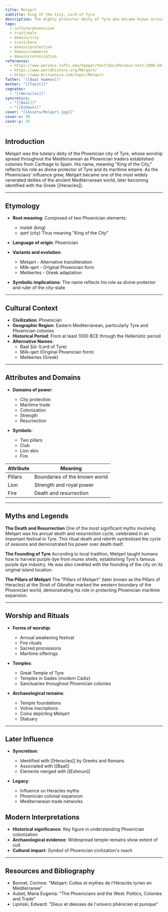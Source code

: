 ```yaml
---
title: Melqart
subtitle: King of the City, Lord of Tyre
description: The mighty protector deity of Tyre who became known across the Mediterranean as the Phoenician Heracles
tags:
  - culture/phoenician
  - trait/male
  - domain/city
  - trait/hero
  - domain/protection
  - domain/commerce
  - domain/colonization
references:
  - https://www.perseus.tufts.edu/hopper/text?doc=Perseus:text:1999.04.0104:alphabetic+letter=M:entry+group=15:entry=Melqart-cn
  - https://www.worldhistory.org/Melqart/
  - https://www.britannica.com/topic/Melqart
father: "[[Baal Hammon]]"
mother: "[[Tanit]]"
cognates:
  - "[[Heracles]]"
syncretics:
  - "[[Baal]]"
  - "[[Eshmun]]"
cover: "[[Assets/Melqart.jpg]]"
cover-x: 50
cover-y: 25
---
```

## Introduction
Melqart was the tutelary deity of the Phoenician city of Tyre, whose worship spread throughout the Mediterranean as Phoenician traders established colonies from Carthage to Spain. His name, meaning "King of the City," reflects his role as divine protector of Tyre and its maritime empire. As the Phoenicians' influence grew, Melqart became one of the most widely venerated deities of the ancient Mediterranean world, later becoming identified with the Greek [[Heracles]].

---

## Etymology

- **Root meaning**: Composed of two Phoenician elements:
  - *melek* (king)
  - *qart* (city)
  Thus meaning "King of the City"

- **Language of origin**: Phoenician

- **Variants and evolution**:
  - Melqart - Alternative transliteration
  - Milk-qart - Original Phoenician form
  - Melikertes - Greek adaptation

- **Symbolic implications**: The name reflects his role as divine protector and ruler of the city-state

---

## Cultural Context

- **Civilization**: Phoenician
- **Geographic Region**: Eastern Mediterranean, particularly Tyre and Phoenician colonies
- **Historical Period**: From at least 1000 BCE through the Hellenistic period
- **Alternative Names**:
  - Baal Ṣūr (Lord of Tyre)
  - Milk-qart (Original Phoenician form)
  - Melikertes (Greek)

---

## Attributes and Domains

- **Domains of power**:
  - City protection
  - Maritime trade
  - Colonization
  - Strength
  - Resurrection

- **Symbols**:
  - Two pillars  
  - Club
  - Lion skin
  - Fire

| Attribute | Meaning |
|-----------|----------|
| Pillars | Boundaries of the known world |
| Lion | Strength and royal power |
| Fire | Death and resurrection |

---

## Myths and Legends

**The Death and Resurrection**
One of the most significant myths involving Melqart was his annual death and resurrection cycle, celebrated in an important festival in Tyre. This ritual death and rebirth symbolized the cycle of seasons and demonstrated his power over death itself.

**The Founding of Tyre**
According to local tradition, Melqart taught humans how to harvest purple dye from murex shells, establishing Tyre's famous purple dye industry. He was also credited with the founding of the city on its original island location.

**The Pillars of Melqart**
The "Pillars of Melqart" (later known as the Pillars of Heracles) at the Strait of Gibraltar marked the western boundary of the Phoenician world, demonstrating his role in protecting Phoenician maritime expansion.

---

## Worship and Rituals

- **Forms of worship**:
  - Annual awakening festival
  - Fire rituals
  - Sacred processions
  - Maritime offerings

- **Temples**: 
  - Great Temple of Tyre
  - Temples in Gades (modern Cádiz)
  - Sanctuaries throughout Phoenician colonies

- **Archaeological remains**:
  - Temple foundations
  - Votive inscriptions
  - Coins depicting Melqart
  - Statuary

---

## Later Influence

- **Syncretism**: 
  - Identified with [[Heracles]] by Greeks and Romans
  - Associated with [[Baal]]
  - Elements merged with [[Eshmun]]

- **Legacy**:
  - Influence on Heracles myths
  - Phoenician colonial expansion
  - Mediterranean trade networks

## Modern Interpretations

- **Historical significance**: Key figure in understanding Phoenician colonization
- **Archaeological evidence**: Widespread temple remains show extent of cult
- **Cultural impact**: Symbol of Phoenician civilization's reach

---

## Resources and Bibliography

- Bonnet, Corinne: "Melqart: Cultes et mythes de l'Héraclès tyrien en Méditerranée"
- Aubet, Maria Eugenia: "The Phoenicians and the West: Politics, Colonies and Trade"
- Lipiński, Edward: "Dieux et déesses de l'univers phénicien et punique"